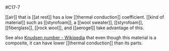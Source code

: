 #C17-7 

[[air]] that is [[at rest]] has a low [[thermal conduction]] coefficient. [[kind of material]] such as [[styrofoam]], a [[wool sweater]], [[styrofoam]], [[fiberglass]], [[rock wool]], and [[aerogel]] take advantage of this. 

See also [Knudsen number - Wikipedia](https://en.wikipedia.org/wiki/Knudsen_number) that even though this material is a composite, it can have lower [[thermal conduction]] than  its parts.